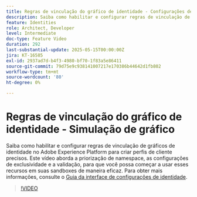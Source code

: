 ```yaml
---
title: Regras de vinculação do gráfico de identidade - Configurações de identidade
description: Saiba como habilitar e configurar regras de vinculação de gráficos de identidade no Adobe Experience Platform para criar perfis de cliente precisos.
feature: Identities
role: Architect, Developer
level: Intermediate
doc-type: Feature Video
duration: 292
last-substantial-update: 2025-05-15T00:00:00Z
jira: KT-16585
exl-id: 2937ad7d-b4f3-4980-bf70-1f83a5e86411
source-git-commit: 79d75e9c938141007217e170386b44642d1fb802
workflow-type: tm+mt
source-wordcount: '80'
ht-degree: 0%

---
```


# Regras de vinculação do gráfico de identidade - Simulação de gráfico

Saiba como habilitar e configurar regras de vinculação de gráficos de identidade no Adobe Experience Platform para criar perfis de cliente precisos. Este vídeo aborda a priorização de namespace, as configurações de exclusividade e a validação, para que você possa começar a usar esses recursos em suas sandboxes de maneira eficaz. Para obter mais informações, consulte o [Guia da interface de configurações de identidade](https://experienceleague.adobe.com/pt-br/docs/experience-platform/identity/features/identity-graph-linking-rules/identity-settings-ui).

>[!VIDEO](https://video.tv.adobe.com/v/3458487/?learn=on&enablevpops)
